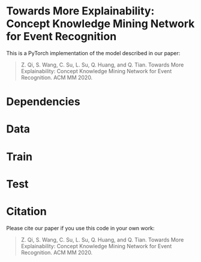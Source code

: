 # Towards More Explainability: Concept Knowledge Mining Network for Event Recognition
This is a PyTorch implementation of the model described in our paper:

> Z. Qi, S. Wang, C. Su, L. Su, Q. Huang, and Q. Tian. Towards More Explainability: Concept Knowledge Mining Network for Event Recognition. ACM MM 2020.

# Dependencies


# Data


# Train


# Test

# Citation
Please cite our paper if you use this code in your own work:

> Z. Qi, S. Wang, C. Su, L. Su, Q. Huang, and Q. Tian. Towards More Explainability: Concept Knowledge Mining Network for Event Recognition. ACM MM 2020.
